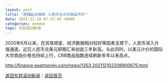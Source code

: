 ```yaml
---
layout: post
title: "逻辑起点相同 人民币与大宗商品齐升"
date: 2021-12-10 07:15:49 +0800
categories: emnews
tags: 东财滚动新闻
---
```


2020年6月以来，在贸易顺差、经济数据相对较好等因素支撑下，人民币进入升值通道，近日人民币兑美元即期汇率创逾三年新高。与此同时，以美元计价的国际大宗商品价格也持续上行，CRB商品指数连续刷新多年以来高点。

<http://finance.eastmoney.com/news/1353,202112102208900675.html>

[返回东财滚动新闻](//finews.withounder.com/emnews/)｜[返回首页](//finews.withounder.com/)